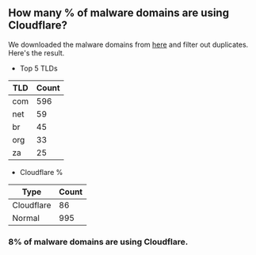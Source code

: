 ## How many % of malware domains are using Cloudflare?


We downloaded the malware domains from [here](https://urlhaus.abuse.ch) and filter out duplicates.
Here's the result.


[//]: # (start replacement)


- Top 5 TLDs

| TLD | Count |
| --- | --- |
| com | 596 |
| net | 59 |
| br | 45 |
| org | 33 |
| za | 25 |


- Cloudflare %

| Type | Count |
| --- | --- |
| Cloudflare | 86 |
| Normal | 995 |


### 8% of malware domains are using Cloudflare.